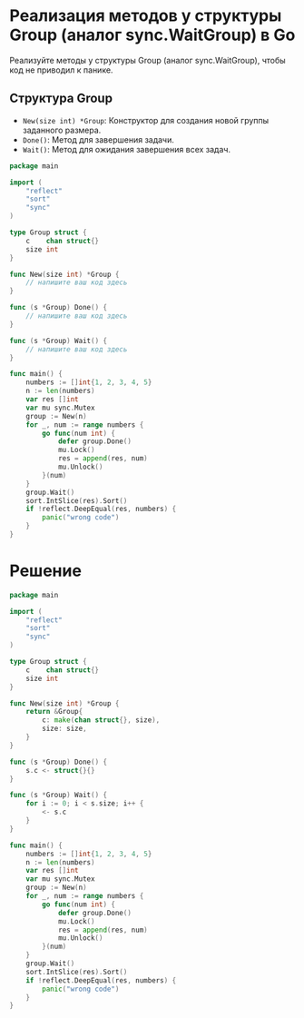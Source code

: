 # Реализация методов у структуры Group (аналог sync.WaitGroup) в Go

Реализуйте методы у структуры Group (аналог sync.WaitGroup), чтобы код не приводил к панике.

## Структура Group
- `New(size int) *Group`: Конструктор для создания новой группы заданного размера.
- `Done()`: Метод для завершения задачи.
- `Wait()`: Метод для ожидания завершения всех задач.

```go
package main

import (
	"reflect"
	"sort"
	"sync"
)

type Group struct {
	c    chan struct{}
	size int
}

func New(size int) *Group {
	// напишите ваш код здесь
}

func (s *Group) Done() {
	// напишите ваш код здесь
}

func (s *Group) Wait() {
	// напишите ваш код здесь
}

func main() {
	numbers := []int{1, 2, 3, 4, 5}
	n := len(numbers)
	var res []int
	var mu sync.Mutex
	group := New(n)
	for _, num := range numbers {
		go func(num int) {
			defer group.Done()
			mu.Lock()
			res = append(res, num)
			mu.Unlock()
		}(num)
	}
	group.Wait()
	sort.IntSlice(res).Sort()
	if !reflect.DeepEqual(res, numbers) {
		panic("wrong code")
	}
}
```

# Решение
```go
package main

import (
	"reflect"
	"sort"
	"sync"
)

type Group struct {
	c    chan struct{}
	size int
}

func New(size int) *Group {
	return &Group{
		c: make(chan struct{}, size),
		size: size,
	}
}

func (s *Group) Done() {
	s.c <- struct{}{}
}

func (s *Group) Wait() {
	for i := 0; i < s.size; i++ {
		<- s.c
	}
}

func main() {
	numbers := []int{1, 2, 3, 4, 5}
	n := len(numbers)
	var res []int
	var mu sync.Mutex
	group := New(n)
	for _, num := range numbers {
		go func(num int) {
			defer group.Done()
			mu.Lock()
			res = append(res, num)
			mu.Unlock()
		}(num)
	}
	group.Wait()
	sort.IntSlice(res).Sort()
	if !reflect.DeepEqual(res, numbers) {
		panic("wrong code")
	}
}
```
